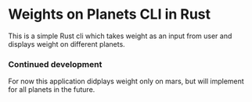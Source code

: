 # Weights on Planets CLI in Rust

This is a simple Rust cli which takes weight as an input from user and displays weight on different planets.

### Continued development

For now this application didplays weight only on mars, but will implement for all planets in the future.
